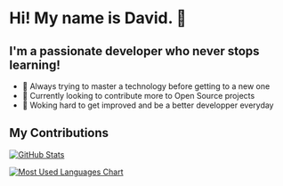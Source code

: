 # Hi! My name is David. 👋

## I'm a passionate developer who never stops learning!
 - 🌱 Always trying to master a technology before getting to a new one
 - 🤝 Currently looking to contribute more to Open Source projects
 - 🚀 Woking hard to get improved and be a better developper everyday

## My Contributions
<!--
STATS AND CHART, CREDITS TO :
Readme Stats (https://github.com/anuraghazra/github-readme-stats)
-->
[![GitHub Stats](https://github-readme-stats.vercel.app/api?username=daveshub-pro&hide=stars&show_icons=true&theme=dark)](https://github.com/anuraghazra/github-readme-stats)

[![Most Used Languages Chart](https://github-readme-stats.vercel.app/api/top-langs/?username=daveshub-pro&layout=compact&show_icons=true&theme=dark)](https://github.com/anuraghazra/github-readme-stats)
